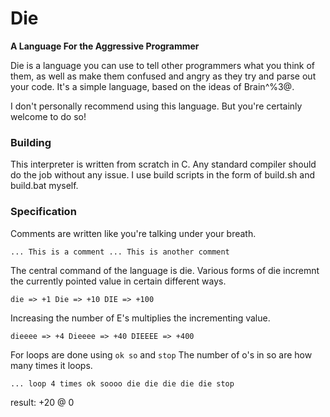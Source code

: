# Die #
__A Language For the Aggressive Programmer__

Die is a language you can use to tell other programmers what you think of them, as well
as make them confused and angry as they try and parse out your code.
It's a simple language, based on the ideas of Brain^%3@.

I don't personally recommend using this language. But you're certainly welcome to do so!

### Building ###

This interpreter is written from scratch in C. Any standard compiler should do the job without
any issue. I use build scripts in the form of build.sh and build.bat myself.

### Specification ###

Comments are written like you're talking under your breath.

`
... This is a comment
... This is another comment
`

The central command of the language is die. Various forms of die incremnt the currently pointed
value in certain different ways.

`
die => +1
Die => +10
DIE => +100
`

Increasing the number of E's multiplies the incrementing value.

`
dieeee => +4
Dieeee => +40
DIEEEE => +400
`

For loops are done using `ok so` and `stop`
The number of o's in so are how many times it loops.

`
... loop 4 times
ok soooo
die die die die die
stop
`

result: +20 @ 0
